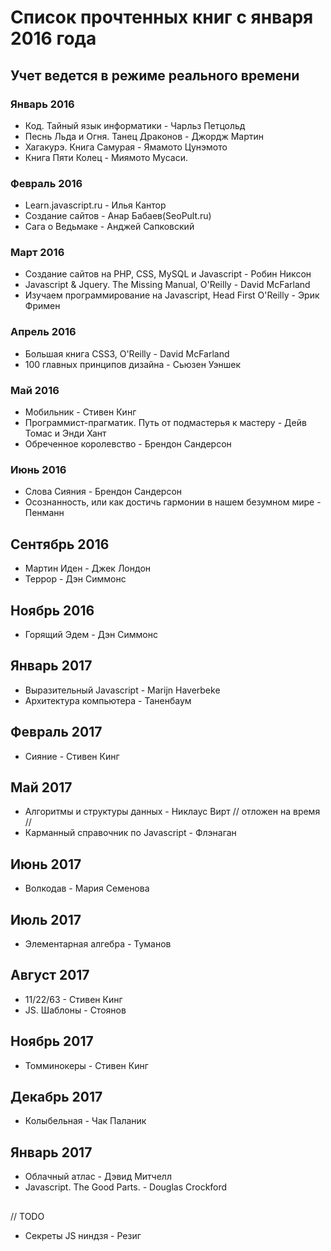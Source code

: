 # Список прочтенных книг с января 2016 года
## Учет ведется в режиме реального времени


### Январь 2016

+ Код. Тайный язык информатики - Чарльз Петцольд
+ Песнь Льда и Огня. Танец Драконов - Джордж Мартин
+ Хагакурэ. Книга Самурая - Ямамото Цунэмото
+ Книга Пяти Колец - Миямото Мусаси.

### Февраль 2016

+ Learn.javascript.ru - Илья Кантор
+ Создание сайтов - Анар Бабаев(SeoPult.ru)
+ Сага о Ведьмаке - Анджей Сапковский

### Март 2016

+ Создание сайтов на PHP, CSS, MySQL и Javascript - Робин Никсон
+ Javascript & Jquery. The Missing Manual, O'Reilly - David McFarland
+ Изучаем программирование на Javascript, Head First O'Reilly - Эрик Фримен


### Апрель 2016

+ Большая книга CSS3, O'Reilly - David McFarland
+ 100 главных принципов дизайна - Сьюзен Уэншек

### Май 2016

+ Мобильник - Стивен Кинг
+ Программист-прагматик. Путь от подмастерья к мастеру - Дейв Томас и Энди Хант
+ Обреченное королевство - Брендон Сандерсон

### Июнь 2016

+ Слова Сияния - Брендон Сандерсон
+ Осознанность, или как достичь гармонии в нашем безумном мире - Пенманн

## Сентябрь 2016

+ Мартин Иден - Джек Лондон
+ Террор - Дэн Симмонс

## Ноябрь 2016

+ Горящий Эдем - Дэн Симмонс

## Январь 2017

+ Выразительный Javascript - Marijn Haverbeke
+ Архитектура компьютера - Таненбаум

## Февраль 2017

+ Сияние - Стивен Кинг

## Май 2017

+ Алгоритмы и структуры данных - Никлаус Вирт // отложен на время //
+ Карманный справочник по Javascript - Флэнаган

## Июнь 2017

+ Волкодав - Мария Семенова

## Июль 2017

+ Элементарная алгебра - Туманов

## Август 2017
+ 11/22/63 - Стивен Кинг
+ JS. Шаблоны - Стоянов

## Ноябрь 2017  
+ Томминокеры - Стивен Кинг

## Декабрь 2017
+ Колыбельная - Чак Паланик

## Январь 2017
+ Облачный атлас - Дэвид Митчелл
+ Javascript. The Good Parts. - Douglas Crockford

## 

// TODO
+ Секреты JS ниндзя - Резиг
